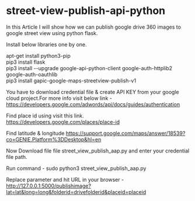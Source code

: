 # street-view-publish-api-python
In this Article I will show how we can publish google drive 360 images to google street view using python flask.

Install below libraries one by one.

apt-get install python3-pip  
pip3 install flask  
pip3 install --upgrade google-api-python-client google-auth-httplib2 google-auth-oauthlib  
pip3 install gapic-google-maps-streetview-publish-v1

You have to download credential file & create API KEY from your google cloud project.For more info visit below link - 
https://developers.google.com/adwords/api/docs/guides/authentication

Find place id using visit this link.
https://developers.google.com/places/place-id

Find latitude & longitude
https://support.google.com/maps/answer/18539?co=GENIE.Platform%3DDesktop&hl=en

Now Download file file street_view_publish_aap.py and enter your credential file path.

Run command - sudo python3 street_view_publish_aap.py

Replace parameter and hit URL in your browser - 
http://127.0.0.1:5000/publishimage?lat=lat&long=long&folderid=drivefolderid&placeid=placeid




